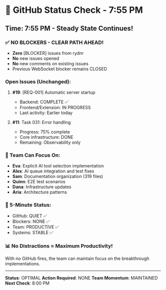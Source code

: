 # 🐙 GitHub Status Check - 7:55 PM

## Time: 7:55 PM - Steady State Continues!

### ✅ NO BLOCKERS - CLEAR PATH AHEAD!
- **Zero** [BLOCKER] issues from rydnr
- **No** new issues opened
- **No** new comments on existing issues
- Previous WebSocket blocker remains CLOSED

### Open Issues (Unchanged):
1. **#19**: [REQ-001] Automatic server startup
   - Backend: COMPLETE ✅
   - Frontend/Extension: IN PROGRESS
   - Last activity: Earlier today
   
2. **#11**: Task 031: Error handling
   - Progress: 75% complete
   - Core infrastructure: DONE
   - Remaining: Observability only

### 🎯 Team Can Focus On:
- **Eva**: Explicit AI tool selection implementation
- **Alex**: AI queue integration and test fixes
- **Sam**: Documentation organization (319 files)
- **Quinn**: E2E test scenarios
- **Dana**: Infrastructure updates
- **Aria**: Architecture patterns

### 💪 5-Minute Status:
- GitHub: QUIET ✅
- Blockers: NONE ✅
- Team: PRODUCTIVE ✅
- Systems: STABLE ✅

### 📊 No Distractions = Maximum Productivity!
With no GitHub fires, the team can maintain focus on the breakthrough implementations.

---
**Status**: OPTIMAL
**Action Required**: NONE
**Team Momentum**: MAINTAINED
**Next Check**: 8:00 PM